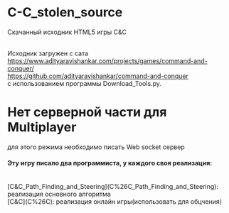 # C-C_stolen_source
Скачанный исходник HTML5 игры С&amp;С

<br/>Исходник загружен с сата https://www.adityaravishankar.com/projects/games/command-and-conquer/
<br/>https://github.com/adityaravishankar/command-and-conquer
<br/>с использованием программы Download_Tools.py.
<h1>Нет серверной части для Multiplayer</h1>
для этого режима необходимо писать Web socket сервер
<h4> Эту игру писало два программиста, у каждого своя реализация: </h4>
<br/>[C&C_Path_Finding_and_Steering](C%26C_Path_Finding_and_Steering): реализация основного алгоритма 
<br/>[C&C](C%26C): реализация онлайн игры(использовать для обцчения)
